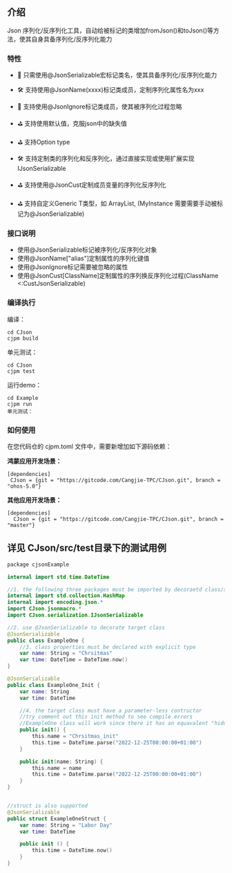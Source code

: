 ## 介绍

Json 序列化/反序列化工具，自动给被标记的类增加fromJson()和toJson()等方法，使其自身具备序列化/反序列化能力

### 特性

- 🚀 只需使用@JsonSerializable宏标记类名，使其具备序列化/反序列化能力

- 🛠️ 支持使用@JsonName(xxxx)标记类成员，定制序列化属性名为xxx

- 🎁 支持使用@JsonIgnore标记类成员，使其被序列化过程忽略

- ⛳ 支持使用默认值，克服json中的缺失值

- ⛳ 支持Option<T> type

- 🛠️ 支持定制类的序列化和反序列化，通过直接实现或使用扩展实现IJsonSerializable<T>

- ⛳ 支持使用@JsonCust定制成员变量的序列化反序列化

- ⛳ 支持自定义Generic T类型，如 ArrayList<MyInstance>, (MyInstance 需要需要手动被标记为@JsonSerializable)
  
### 接口说明
- 使用@JsonSerializable标记被序列化/反序列化对象
- 使用@JsonName["alias"]定制属性的序列化键值
- 使用@JsonIgnore标记需要被忽略的属性
- 使用@JsonCust[ClassName]定制属性的序列换反序列化过程(ClassName <:CustJsonSerializable<T>)

### 编译执行
编译：
```shell
cd CJson
cjpm build
```

单元测试：
```shell
cd CJson
cjpm test
```

运行demo：
```shell
cd Example
cjpm run
单元测试：
```

### 如何使用

在您代码仓的 cjpm.toml 文件中，需要新增加如下源码依赖：

 **鸿蒙应用开发场景：**
 ```shell
[dependencies]
  CJson = {git = "https://gitcode.com/Cangjie-TPC/CJson.git", branch = "ohos-5.0"}
```
  
 **其他应用开发场景：**
```shell
[dependencies]
  CJson = {git = "https://gitcode.com/Cangjie-TPC/CJson.git", branch = "master"}
```
  
## 详见 CJson/src/test目录下的测试用例

```swift
package cjsonExample

internal import std.time.DateTime

//1. the following three packages must be imported by decoraetd class/struct, or by it's belonging package
internal import std.collection.HashMap
internal import encoding.json.*
import CJson.jsonmacro.*
import CJson.serialization.IJsonSerializable

//2. use @JsonSerializable to decorate target class
@JsonSerializable
public class ExampleOne {
    //3. class properties must be declared with explicit type
    var name: String = "Chrsitmas"
    var time: DateTime = DateTime.now()
}

@JsonSerializable
public class ExampleOne_Init {
    var name: String
    var time: DateTime

    //4. the target class must have a parameter-less contructor
    //try comment out this init method to see compile errors
    //ExampleOne class will work since there it has an equavalent "hidden" parameter-less contructor
    public init() {
        this.name = "Chrsitmas_init"
        this.time = DateTime.parse("2022-12-25T00:00:00+01:00")
    }

    public init(name: String) {
        this.name = name
        this.time = DateTime.parse("2022-12-25T00:00:00+01:00")
    }
}


//struct is also supported
@JsonSerializable
public struct ExampleOneStruct {
    var name: String = "Labor Day"
    var time: DateTime

    public init () {
        this.time = DateTime.now()
    }
}
```
